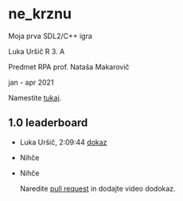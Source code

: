 # ne_krznu
Moja prva SDL2/C++ igra

Luka Uršič R 3. A

Predmet RPA prof. Nataša Makarovič

jan - apr 2021

Namestite [tukaj](https://github.com/urluur/ne_krznu/releases).

## 1.0 leaderboard
* Luka Uršič, 2:09:44 [dokaz](https://photos.app.goo.gl/YYZAkn1Sm8yha6rS7)
* Nihče
* Nihče

  Naredite <a href="https://github.com/urluur/ne_krznu/edit/master/README.md">pull request</a> in dodajte video dodokaz.
</html>
